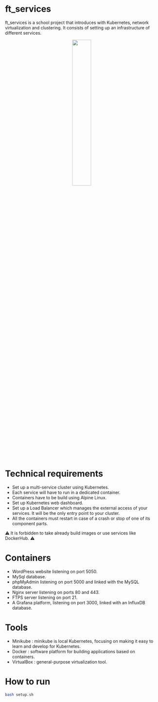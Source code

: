 # ft_services

ft_services is a school project that introduces with Kubernetes, network virtualization and clustering. It consists of setting up an infrastructure of different services.

<p align="center">
<img src="https://www.marineterrein.nl/wp-content/uploads/2019/09/highres_482360765-830x466.jpeg"  width=35% height=35%>
</p>


# Technical requirements

- Set up a multi-service cluster using Kubernetes.
- Each service will have to run in a dedicated container.
- Containers have to be build using Alpine Linux.
- Set up  Kubernetes web dashboard.
- Set up a Load Balancer which manages the external access of your services. It will be the only entry point to your cluster.
- All the containers must restart in case of a crash or stop of one of its component
parts.

:warning: It is forbidden to take already build images or use services like DockerHub. :warning:

# Containers
- WordPress website listening on port 5050.
- MySql database.
- phpMyAdmin listening on port 5000 and linked with the MySQL database.
- Nginx server listening on ports 80 and 443.
- FTPS server listening on port 21.
- A Grafana platform, listening on port 3000, linked with an InfluxDB database.

# Tools
  - Minikube : minikube is local Kubernetes, focusing on making it easy to learn and develop for Kubernetes.
  - Docker : software platform for building applications based on containers.
  - VirtualBox : general-purpose virtualization tool.
  
# How to run

```bash
bash setup.sh




